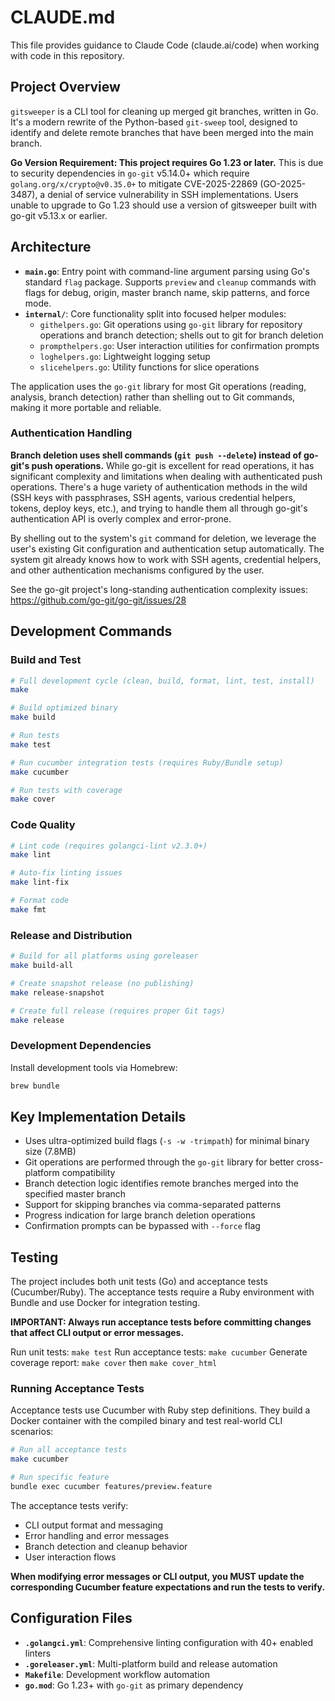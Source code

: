 # CLAUDE.md

This file provides guidance to Claude Code (claude.ai/code) when working with code in this repository.

## Project Overview

`gitsweeper` is a CLI tool for cleaning up merged git branches, written in Go. It's a modern rewrite of the Python-based `git-sweep` tool, designed to identify and delete remote branches that have been merged into the main branch.

**Go Version Requirement: This project requires Go 1.23 or later.** This is due to security dependencies in `go-git` v5.14.0+ which require `golang.org/x/crypto@v0.35.0+` to mitigate CVE-2025-22869 (GO-2025-3487), a denial of service vulnerability in SSH implementations. Users unable to upgrade to Go 1.23 should use a version of gitsweeper built with go-git v5.13.x or earlier.

## Architecture

- **`main.go`**: Entry point with command-line argument parsing using Go's standard `flag` package. Supports `preview` and `cleanup` commands with flags for debug, origin, master branch name, skip patterns, and force mode.
- **`internal/`**: Core functionality split into focused helper modules:
  - `githelpers.go`: Git operations using `go-git` library for repository operations and branch detection; shells out to git for branch deletion
  - `prompthelpers.go`: User interaction utilities for confirmation prompts
  - `loghelpers.go`: Lightweight logging setup
  - `slicehelpers.go`: Utility functions for slice operations

The application uses the `go-git` library for most Git operations (reading, analysis, branch detection) rather than shelling out to Git commands, making it more portable and reliable.

### Authentication Handling

**Branch deletion uses shell commands (`git push --delete`) instead of go-git's push operations.** While go-git is excellent for read operations, it has significant complexity and limitations when dealing with authenticated push operations. There's a huge variety of authentication methods in the wild (SSH keys with passphrases, SSH agents, various credential helpers, tokens, deploy keys, etc.), and trying to handle them all through go-git's authentication API is overly complex and error-prone.

By shelling out to the system's `git` command for deletion, we leverage the user's existing Git configuration and authentication setup automatically. The system git already knows how to work with SSH agents, credential helpers, and other authentication mechanisms configured by the user.

See the go-git project's long-standing authentication complexity issues: https://github.com/go-git/go-git/issues/28

## Development Commands

### Build and Test
```bash
# Full development cycle (clean, build, format, lint, test, install)
make

# Build optimized binary
make build

# Run tests
make test

# Run cucumber integration tests (requires Ruby/Bundle setup)
make cucumber

# Run tests with coverage
make cover
```

### Code Quality
```bash
# Lint code (requires golangci-lint v2.3.0+)
make lint

# Auto-fix linting issues
make lint-fix

# Format code
make fmt
```

### Release and Distribution
```bash
# Build for all platforms using goreleaser
make build-all

# Create snapshot release (no publishing)
make release-snapshot

# Create full release (requires proper Git tags)
make release
```

### Development Dependencies
Install development tools via Homebrew:
```bash
brew bundle
```

## Key Implementation Details

- Uses ultra-optimized build flags (`-s -w -trimpath`) for minimal binary size (7.8MB)
- Git operations are performed through the `go-git` library for better cross-platform compatibility
- Branch detection logic identifies remote branches merged into the specified master branch
- Support for skipping branches via comma-separated patterns
- Progress indication for large branch deletion operations
- Confirmation prompts can be bypassed with `--force` flag

## Testing

The project includes both unit tests (Go) and acceptance tests (Cucumber/Ruby). The acceptance tests require a Ruby environment with Bundle and use Docker for integration testing.

**IMPORTANT: Always run acceptance tests before committing changes that affect CLI output or error messages.**

Run unit tests: `make test`
Run acceptance tests: `make cucumber`
Generate coverage report: `make cover` then `make cover_html`

### Running Acceptance Tests

Acceptance tests use Cucumber with Ruby step definitions. They build a Docker container with the compiled binary and test real-world CLI scenarios:

```bash
# Run all acceptance tests
make cucumber

# Run specific feature
bundle exec cucumber features/preview.feature
```

The acceptance tests verify:
- CLI output format and messaging
- Error handling and error messages
- Branch detection and cleanup behavior
- User interaction flows

**When modifying error messages or CLI output, you MUST update the corresponding Cucumber feature expectations and run the tests to verify.**

## Configuration Files

- **`.golangci.yml`**: Comprehensive linting configuration with 40+ enabled linters
- **`.goreleaser.yml`**: Multi-platform build and release automation
- **`Makefile`**: Development workflow automation
- **`go.mod`**: Go 1.23+ with `go-git` as primary dependency